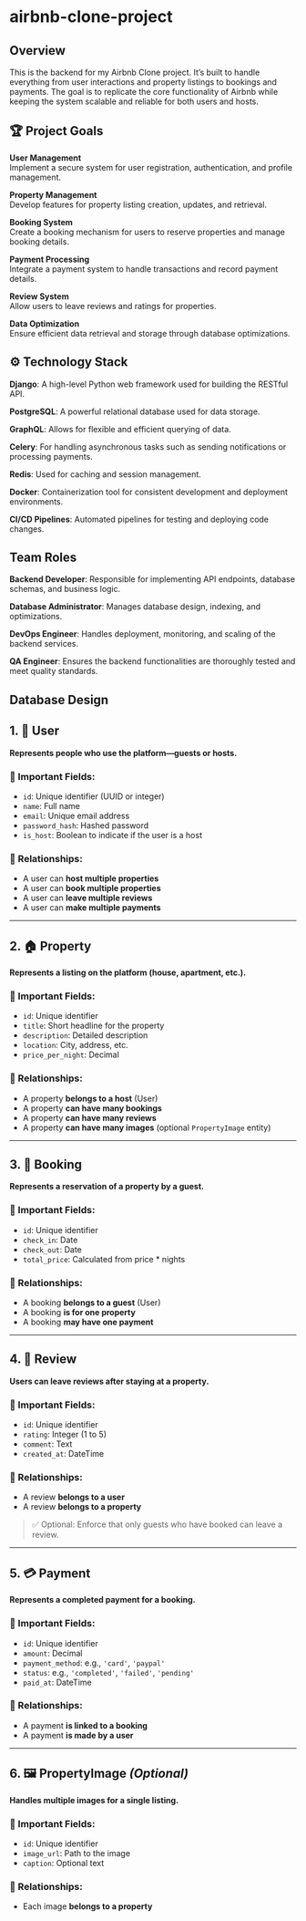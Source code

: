 # airbnb-clone-project
## Overview
This is the backend for my Airbnb Clone project. It’s built to handle everything from user interactions and property listings to bookings and payments. The goal is to replicate the core functionality of Airbnb while keeping the system scalable and reliable for both users and hosts.

## 🏆 Project Goals

 **User Management**  
  Implement a secure system for user registration, authentication, and profile management.

 **Property Management**  
  Develop features for property listing creation, updates, and retrieval.

 **Booking System**  
  Create a booking mechanism for users to reserve properties and manage booking details.

 **Payment Processing**  
  Integrate a payment system to handle transactions and record payment details.

 **Review System**  
  Allow users to leave reviews and ratings for properties.

 **Data Optimization**  
  Ensure efficient data retrieval and storage through database optimizations.

## ⚙️ Technology Stack

**Django**: A high-level Python web framework used for building the RESTful API.

**PostgreSQL**: A powerful relational database used for data storage.

**GraphQL**: Allows for flexible and efficient querying of data.

**Celery**: For handling asynchronous tasks such as sending notifications or processing payments.

**Redis**: Used for caching and session management.

**Docker**: Containerization tool for consistent development and deployment environments.

**CI/CD Pipelines**: Automated pipelines for testing and deploying code changes.

## Team Roles

**Backend Developer**: Responsible for implementing API endpoints, database schemas, and business logic.

**Database Administrator**: Manages database design, indexing, and optimizations.

**DevOps Engineer**: Handles deployment, monitoring, and scaling of the backend services.

**QA Engineer**: Ensures the backend functionalities are thoroughly tested and meet quality standards.

## Database Design

## 1. 👤 User

**Represents people who use the platform—guests or hosts.**

### 🔑 Important Fields:
- `id`: Unique identifier (UUID or integer)
- `name`: Full name
- `email`: Unique email address
- `password_hash`: Hashed password
- `is_host`: Boolean to indicate if the user is a host

### 🔗 Relationships:
- A user can **host multiple properties**
- A user can **book multiple properties**
- A user can **leave multiple reviews**
- A user can **make multiple payments**

---

## 2. 🏠 Property

**Represents a listing on the platform (house, apartment, etc.).**

### 🔑 Important Fields:
- `id`: Unique identifier
- `title`: Short headline for the property
- `description`: Detailed description
- `location`: City, address, etc.
- `price_per_night`: Decimal

### 🔗 Relationships:
- A property **belongs to a host** (User)
- A property **can have many bookings**
- A property **can have many reviews**
- A property **can have many images** (optional `PropertyImage` entity)

---

## 3. 📅 Booking

**Represents a reservation of a property by a guest.**

### 🔑 Important Fields:
- `id`: Unique identifier
- `check_in`: Date
- `check_out`: Date
- `total_price`: Calculated from price * nights

### 🔗 Relationships:
- A booking **belongs to a guest** (User)
- A booking **is for one property**
- A booking **may have one payment**

---

## 4. 🌟 Review

**Users can leave reviews after staying at a property.**

### 🔑 Important Fields:
- `id`: Unique identifier
- `rating`: Integer (1 to 5)
- `comment`: Text
- `created_at`: DateTime

### 🔗 Relationships:
- A review **belongs to a user**
- A review **belongs to a property**

> ✅ Optional: Enforce that only guests who have booked can leave a review.

---

## 5. 💳 Payment

**Represents a completed payment for a booking.**

### 🔑 Important Fields:
- `id`: Unique identifier
- `amount`: Decimal
- `payment_method`: e.g., `'card'`, `'paypal'`
- `status`: e.g., `'completed'`, `'failed'`, `'pending'`
- `paid_at`: DateTime

### 🔗 Relationships:
- A payment **is linked to a booking**
- A payment **is made by a user**

---

## 6. 🖼️ PropertyImage *(Optional)*

**Handles multiple images for a single listing.**

### 🔑 Important Fields:
- `id`: Unique identifier
- `image_url`: Path to the image
- `caption`: Optional text

### 🔗 Relationships:
- Each image **belongs to a property**





